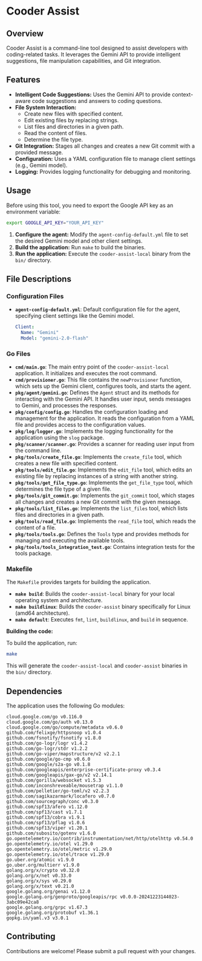 # Cooder Assist

## Overview

Cooder Assist is a command-line tool designed to assist developers with coding-related tasks. It leverages the Gemini API to provide intelligent suggestions, file manipulation capabilities, and Git integration.

## Features

*   **Intelligent Code Suggestions:** Uses the Gemini API to provide context-aware code suggestions and answers to coding questions.
*   **File System Interaction:**
    *   Create new files with specified content.
    *   Edit existing files by replacing strings.
    *   List files and directories in a given path.
    *   Read the content of files.
    *   Determine the file type.
*   **Git Integration:** Stages all changes and creates a new Git commit with a provided message.
*   **Configuration:** Uses a YAML configuration file to manage client settings (e.g., Gemini model).
*   **Logging:** Provides logging functionality for debugging and monitoring.

## Usage

Before using this tool, you need to export the Google API key as an environment variable:

```bash
export GOOGLE_API_KEY="YOUR_API_KEY"
```



1.  **Configure the agent:** Modify the `agent-config-default.yml` file to set the desired Gemini model and other client settings.
2.  **Build the application:** Run `make` to build the binaries.
3.  **Run the application:** Execute the `cooder-assist-local` binary from the `bin/` directory.


## File Descriptions

### Configuration Files

*   **`agent-config-default.yml`**: Default configuration file for the agent, specifying client settings like the Gemini model.
    ```yaml
    Client:
      Name: "Gemini"
      Model: "gemini-2.0-flash"
    ```

### Go Files

*   **`cmd/main.go`**: The main entry point of the `cooder-assist-local` application. It initializes and executes the root command.
*   **`cmd/provisioner.go`**: This file contains the `newProvisioner` function, which sets up the Gemini client, configures tools, and starts the agent.
*   **`pkg/agent/gemini.go`**: Defines the `Agent` struct and its methods for interacting with the Gemini API. It handles user input, sends messages to Gemini, and processes the responses.
*   **`pkg/config/config.go`**: Handles the configuration loading and management for the application. It reads the configuration from a YAML file and provides access to the configuration values.
*   **`pkg/log/logger.go`**: Implements the logging functionality for the application using the `slog` package.
*   **`pkg/scanner/scanner.go`**: Provides a scanner for reading user input from the command line.
*   **`pkg/tools/create_file.go`**: Implements the `create_file` tool, which creates a new file with specified content.
*   **`pkg/tools/edit_file.go`**: Implements the `edit_file` tool, which edits an existing file by replacing instances of a string with another string.
*   **`pkg/tools/get_file_type.go`**: Implements the `get_file_type` tool, which determines the file type of a given file.
*   **`pkg/tools/git_commit.go`**: Implements the `git_commit` tool, which stages all changes and creates a new Git commit with the given message.
*   **`pkg/tools/list_files.go`**: Implements the `list_files` tool, which lists files and directories in a given path.
*   **`pkg/tools/read_file.go`**: Implements the `read_file` tool, which reads the content of a file.
*   **`pkg/tools/tools.go`**: Defines the `Tools` type and provides methods for managing and executing the available tools.
*   **`pkg/tools/tools_integration_test.go`**: Contains integration tests for the tools package.

### Makefile

The `Makefile` provides targets for building the application.

*   **`make build`**: Builds the `cooder-assist-local` binary for your local operating system and architecture.
*   **`make buildlinux`**: Builds the `cooder-assist` binary specifically for Linux (amd64 architecture).
*   **`make default`**: Executes `fmt`, `lint`, `buildlinux`, and `build` in sequence.

**Building the code:**

To build the application, run:

```bash
make
```

This will generate the `cooder-assist-local` and `cooder-assist` binaries in the `bin/` directory.

## Dependencies

The application uses the following Go modules:

```
cloud.google.com/go v0.116.0
cloud.google.com/go/auth v0.13.0
cloud.google.com/go/compute/metadata v0.6.0
github.com/felixge/httpsnoop v1.0.4
github.com/fsnotify/fsnotify v1.8.0
github.com/go-logr/logr v1.4.2
github.com/go-logr/stdr v1.2.2
github.com/go-viper/mapstructure/v2 v2.2.1
github.com/google/go-cmp v0.6.0
github.com/google/s2a-go v0.1.8
github.com/googleapis/enterprise-certificate-proxy v0.3.4
github.com/googleapis/gax-go/v2 v2.14.1
github.com/gorilla/websocket v1.5.3
github.com/inconshreveable/mousetrap v1.1.0
github.com/pelletier/go-toml/v2 v2.2.3
github.com/sagikazarmark/locafero v0.7.0
github.com/sourcegraph/conc v0.3.0
github.com/spf13/afero v1.12.0
github.com/spf13/cast v1.7.1
github.com/spf13/cobra v1.9.1
github.com/spf13/pflag v1.0.6
github.com/spf13/viper v1.20.1
github.com/subosito/gotenv v1.6.0
go.opentelemetry.io/contrib/instrumentation/net/http/otelhttp v0.54.0
go.opentelemetry.io/otel v1.29.0
go.opentelemetry.io/otel/metric v1.29.0
go.opentelemetry.io/otel/trace v1.29.0
go.uber.org/atomic v1.9.0
go.uber.org/multierr v1.9.0
golang.org/x/crypto v0.32.0
golang.org/x/net v0.33.0
golang.org/x/sys v0.29.0
golang.org/x/text v0.21.0
google.golang.org/genai v1.12.0
google.golang.org/genproto/googleapis/rpc v0.0.0-20241223144023-3abc09e42ca8
google.golang.org/grpc v1.67.3
google.golang.org/protobuf v1.36.1
gopkg.in/yaml.v3 v3.0.1
```



## Contributing

Contributions are welcome! Please submit a pull request with your changes.
